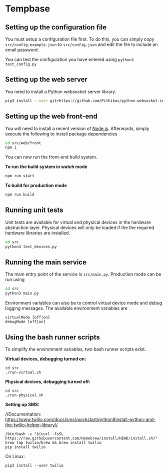 # Tempbase

## Setting up the configuration file

You must setup a configuration file first. To do this, you can simply copy `src/config.example.json` to `src/config.json` and edit the file to include
an email password.

You can test the configuration you have entered using `python3 test_config.py`

## Setting up the web server

You need to install a Python websocket server library.

```bash
pip3 install --user git+https://github.com/Pithikos/python-websocket-server
```

## Setting up the web front-end

You will need to install a recent version of [Node.js](https://nodejs.org). Afterwards, simply execute the following to install package dependencies

```bash
cd src/web/front
npm i
```

You can now run the front-end build system.

__To run the build system in watch mode__

```bash
npm run start
```

__To build for production mode__

```bash
npm run build
```

## Running unit tests

Unit tests are available for virtual and physical devices in the hardware abstraction layer. Physical devices will only be loaded
if the the required hardware libraries are installed.

```bash
cd src
python3 test_devices.py
```

## Running the main service

The main entry point of the service is `src/main.py`. Production mode can be run using

```bash
cd src
python3 main.py
```

Environment variables can also be to control virtual device mode and debug logging messages. The available environment variables are

```
virtualMode [off|on]
debugMode [off|on]
```

## Using the bash runner scripts

To simplify the environment variables, two bash runner scripts exist. 

__Virtual devices, debugging turned on:__

```
cd src
./run-virtual.sh
```

__Physical devices, debugging turned off:__

```
cd src
./run-physical.sh
```

__Setting up SMS:__

//Documentation: https://www.twilio.com/docs/sms/quickstart/python#install-python-and-the-twilio-helper-library//

```
/bin/bash -c "$(curl -fsSL https://raw.githubusercontent.com/Homebrew/install/HEAD/install.sh)"
brew tap twilio/brew && brew install twilio
pip install twilio
```

On Linux:

```
pip3 install --user twilio
```
